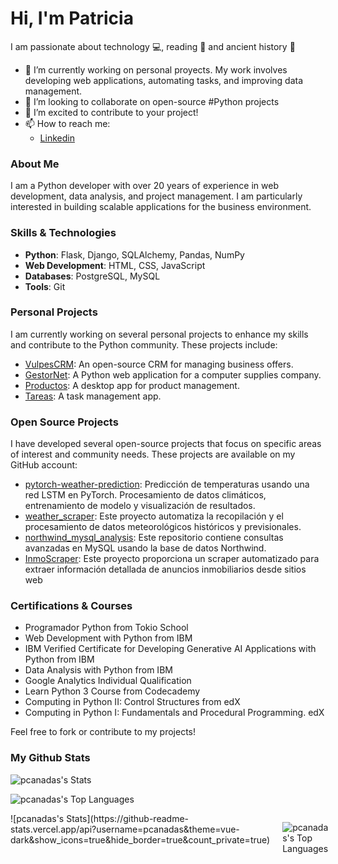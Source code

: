 # Hi, I'm Patricia

I am passionate about technology :computer:, reading :book: and ancient history :european_castle:

- 🔭 I’m currently working on personal proyects. My work involves developing web applications, automating tasks, and improving data management.
- 🌱 I’m looking to collaborate on open-source #Python projects
- 👯 I’m excited to contribute to your project!
- 📫 How to reach me:
    - [Linkedin](https://www.linkedin.com/in/patricia-canadas)
  
### About Me
I am a Python developer with over 20 years of experience in web development, data analysis, and project management. I am particularly interested in building scalable applications for the business environment.

### Skills & Technologies
- **Python**: Flask, Django, SQLAlchemy, Pandas, NumPy
- **Web Development**: HTML, CSS, JavaScript
- **Databases**: PostgreSQL, MySQL
- **Tools**: Git

### Personal Projects
I am currently working on several personal projects to enhance my skills and contribute to the Python community. These projects include:
- [VulpesCRM](https://github.com/pcanadas/VulpesCRM.git): An open-source CRM for managing business offers.
- [GestorNet](https://github.com/pcanadas/gestornet.git): A Python web application for a computer supplies company.
- [Productos](https://github.com/pcanadas/productos.git): A desktop app for product management.
- [Tareas](https://github.com/pcanadas/tareas.git): A task management app.

### Open Source Projects
I have developed several open-source projects that focus on specific areas of interest and community needs. These projects are available on my GitHub account:
- [pytorch-weather-prediction](https://github.com/pcanadas/pytorch-weather-prediction): Predicción de temperaturas usando una red LSTM en PyTorch. Procesamiento de datos climáticos, entrenamiento de modelo y visualización de resultados.
- [weather_scraper](https://github.com/pcanadas/weather_scraper): Este proyecto automatiza la recopilación y el procesamiento de datos meteorológicos históricos y previsionales.
- [northwind_mysql_analysis](https://github.com/pcanadas/northwind_mysql_analysis): Este repositorio contiene consultas avanzadas en MySQL usando la base de datos Northwind.
- [InmoScraper](https://github.com/pcanadas/InmoScraper): Este proyecto proporciona un scraper automatizado para extraer información detallada de anuncios inmobiliarios desde sitios web

### Certifications & Courses
- Programador Python from Tokio School
- Web Development with Python from IBM
- IBM Verified Certificate for Developing Generative AI Applications with Python from IBM
- Data Analysis with Python from IBM
- Google Analytics Individual Qualification
- Learn Python 3 Course from Codecademy
- Computing in Python II: Control Structures from edX
- Computing in Python I: Fundamentals and Procedural Programming. edX

Feel free to fork or contribute to my projects!

### My Github Stats
![pcanadas's Stats](https://github-readme-stats.vercel.app/api?username=pcanadas&theme=vue-dark&show_icons=true&hide_border=true&count_private=true)

![pcanadas's Top Languages](https://github-readme-stats.vercel.app/api/top-langs/?username=pcanadas&theme=vue-dark&show_icons=true&hide_border=true&layout=compact)

<style>
  .stats-languages-container {
    display: flex;
    gap: 20px; /* Espacio entre las imágenes */
  }
</style>

<div class="stats-languages-container">
  ![pcanadas's Stats](https://github-readme-stats.vercel.app/api?username=pcanadas&theme=vue-dark&show_icons=true&hide_border=true&count_private=true)
  
  ![pcanadas's Top Languages](https://github-readme-stats.vercel.app/api/top-langs/?username=pcanadas&theme=vue-dark&show_icons=true&hide_border=true&layout=compact)
</div>

